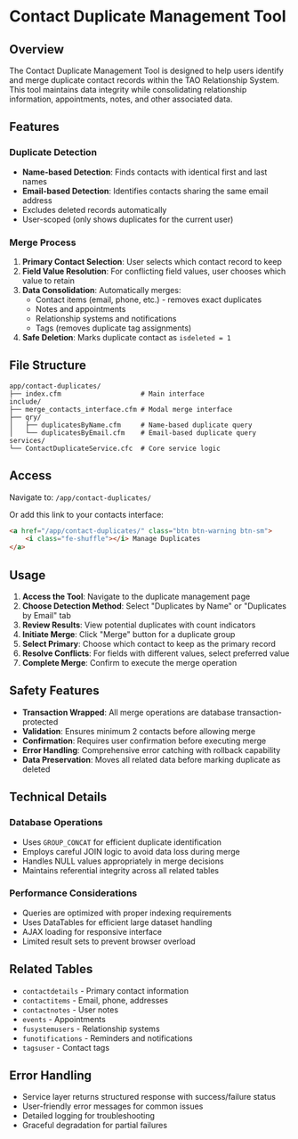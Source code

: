 # Contact Duplicate Management Tool

## Overview

The Contact Duplicate Management Tool is designed to help users identify and merge duplicate contact records within the TAO Relationship System. This tool maintains data integrity while consolidating relationship information, appointments, notes, and other associated data.

## Features

### Duplicate Detection
- **Name-based Detection**: Finds contacts with identical first and last names
- **Email-based Detection**: Identifies contacts sharing the same email address
- Excludes deleted records automatically
- User-scoped (only shows duplicates for the current user)

### Merge Process
1. **Primary Contact Selection**: User selects which contact record to keep
2. **Field Value Resolution**: For conflicting field values, user chooses which value to retain
3. **Data Consolidation**: Automatically merges:
   - Contact items (email, phone, etc.) - removes exact duplicates
   - Notes and appointments
   - Relationship systems and notifications
   - Tags (removes duplicate tag assignments)
4. **Safe Deletion**: Marks duplicate contact as `isdeleted = 1`

## File Structure

```
app/contact-duplicates/
├── index.cfm                    # Main interface
include/
├── merge_contacts_interface.cfm # Modal merge interface
├── qry/
│   ├── duplicatesByName.cfm     # Name-based duplicate query
│   └── duplicatesByEmail.cfm    # Email-based duplicate query
services/
└── ContactDuplicateService.cfc  # Core service logic
```

## Access

Navigate to: `/app/contact-duplicates/`

Or add this link to your contacts interface:
```html
<a href="/app/contact-duplicates/" class="btn btn-warning btn-sm">
    <i class="fe-shuffle"></i> Manage Duplicates
</a>
```

## Usage

1. **Access the Tool**: Navigate to the duplicate management page
2. **Choose Detection Method**: Select "Duplicates by Name" or "Duplicates by Email" tab
3. **Review Results**: View potential duplicates with count indicators
4. **Initiate Merge**: Click "Merge" button for a duplicate group
5. **Select Primary**: Choose which contact to keep as the primary record
6. **Resolve Conflicts**: For fields with different values, select preferred value
7. **Complete Merge**: Confirm to execute the merge operation

## Safety Features

- **Transaction Wrapped**: All merge operations are database transaction-protected
- **Validation**: Ensures minimum 2 contacts before allowing merge
- **Confirmation**: Requires user confirmation before executing merge
- **Error Handling**: Comprehensive error catching with rollback capability
- **Data Preservation**: Moves all related data before marking duplicate as deleted

## Technical Details

### Database Operations
- Uses `GROUP_CONCAT` for efficient duplicate identification
- Employs careful JOIN logic to avoid data loss during merge
- Handles NULL values appropriately in merge decisions
- Maintains referential integrity across all related tables

### Performance Considerations
- Queries are optimized with proper indexing requirements
- Uses DataTables for efficient large dataset handling
- AJAX loading for responsive interface
- Limited result sets to prevent browser overload

## Related Tables
- `contactdetails` - Primary contact information
- `contactitems` - Email, phone, addresses
- `contactnotes` - User notes
- `events` - Appointments
- `fusystemusers` - Relationship systems
- `funotifications` - Reminders and notifications
- `tagsuser` - Contact tags

## Error Handling
- Service layer returns structured response with success/failure status
- User-friendly error messages for common issues
- Detailed logging for troubleshooting
- Graceful degradation for partial failures
